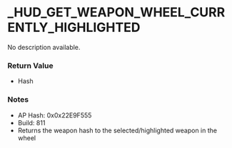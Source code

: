 # _HUD_GET_WEAPON_WHEEL_CURRENTLY_HIGHLIGHTED

No description available.

### Return Value
* Hash

### Notes
* AP Hash: 0x0x22E9F555
* Build: 811
* Returns the weapon hash to the selected/highlighted weapon in the wheel

